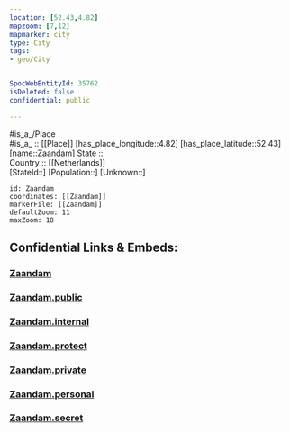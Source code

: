 ```yaml
---
location: [52.43,4.82] 
mapzoom: [7,12] 
mapmarker: city 
type: City
tags:
- geo/City


SpocWebEntityId: 35762
isDeleted: false
confidential: public

---
```

#is_a_/Place  
#is_a_ :: [[Place]] 
[has_place_longitude::4.82] 
[has_place_latitude::52.43] 
[name::Zaandam] 
State ::  
Country :: [[Netherlands]]  
[StateId::] 
[Population::] 
[Unknown::] 


```leaflet
id: Zaandam
coordinates: [[Zaandam]] 
markerFile: [[Zaandam]] 
defaultZoom: 11 
maxZoom: 18
```


## Confidential Links & Embeds: 

### [Zaandam](/_Standards/Earth/Continent/Europe/Europe~West/Netherlands/Provinces~Netherlands/Noord-Holland/City/Zaandam.md) 

### [Zaandam.public](/_public/Earth/Continent/Europe/Europe~West/Netherlands/Provinces~Netherlands/Noord-Holland/City/Zaandam.public.md) 

### [Zaandam.internal](/_internal/Earth/Continent/Europe/Europe~West/Netherlands/Provinces~Netherlands/Noord-Holland/City/Zaandam.internal.md) 

### [Zaandam.protect](/_protect/Earth/Continent/Europe/Europe~West/Netherlands/Provinces~Netherlands/Noord-Holland/City/Zaandam.protect.md) 

### [Zaandam.private](/_private/Earth/Continent/Europe/Europe~West/Netherlands/Provinces~Netherlands/Noord-Holland/City/Zaandam.private.md) 

### [Zaandam.personal](/_personal/Earth/Continent/Europe/Europe~West/Netherlands/Provinces~Netherlands/Noord-Holland/City/Zaandam.personal.md) 

### [Zaandam.secret](/_secret/Earth/Continent/Europe/Europe~West/Netherlands/Provinces~Netherlands/Noord-Holland/City/Zaandam.secret.md)

